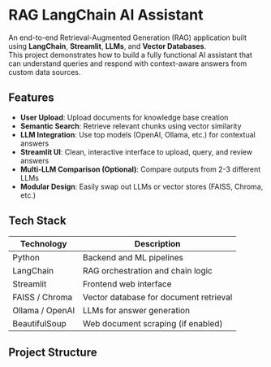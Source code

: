 # RAG LangChain AI Assistant

An end-to-end Retrieval-Augmented Generation (RAG) application built using **LangChain**, **Streamlit**, **LLMs**, and **Vector Databases**.  
This project demonstrates how to build a fully functional AI assistant that can understand queries and respond with context-aware answers from custom data sources.

## Features

- **User Upload**: Upload documents for knowledge base creation  
- **Semantic Search**: Retrieve relevant chunks using vector similarity  
- **LLM Integration**: Use top models (OpenAI, Ollama, etc.) for contextual answers  
- **Streamlit UI**: Clean, interactive interface to upload, query, and review answers  
- **Multi-LLM Comparison (Optional)**: Compare outputs from 2-3 different LLMs  
- **Modular Design**: Easily swap out LLMs or vector stores (FAISS, Chroma, etc.)  

## Tech Stack

<table>
  <thead>
    <tr><th>Technology</th><th>Description</th></tr>
  </thead>
  <tbody>
    <tr><td>Python</td><td>Backend and ML pipelines</td></tr>
    <tr><td>LangChain</td><td>RAG orchestration and chain logic</td></tr>
    <tr><td>Streamlit</td><td>Frontend web interface</td></tr>
    <tr><td>FAISS / Chroma</td><td>Vector database for document retrieval</td></tr>
    <tr><td>Ollama / OpenAI</td><td>LLMs for answer generation</td></tr>
    <tr><td>BeautifulSoup</td><td>Web document scraping (if enabled)</td></tr>
  </tbody>
</table>

## Project Structure

